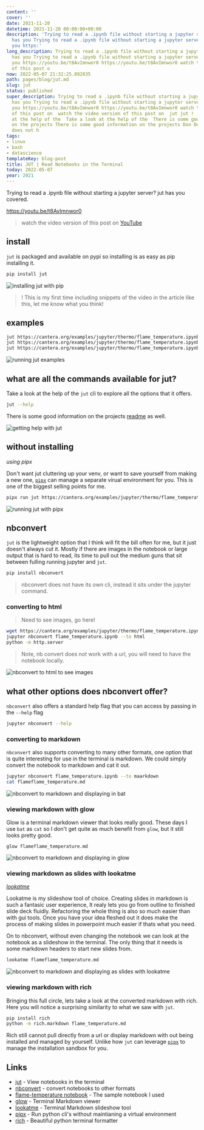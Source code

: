 ```yaml
---
content: ''
cover: ''
date: 2021-11-20
datetime: 2021-11-20 00:00:00+00:00
description: 'Trying to read a .ipynb file without starting a jupyter server?  jut
  has you Trying to read a .ipynb file without starting a jupyter server?  jut has
  you https:'
long_description: Trying to read a .ipynb file without starting a jupyter server?  jut
  has you Trying to read a .ipynb file without starting a jupyter server?  jut has
  you https://youtu.be/t8AvImnwor0 https://youtu.be/t8AvImnwor0 watch the video version
  of this post o
now: 2022-05-07 21:32:25.892835
path: pages/blog/jut.md
slug: jut
status: published
super_description: Trying to read a .ipynb file without starting a jupyter server?  jut
  has you Trying to read a .ipynb file without starting a jupyter server?  jut has
  you https://youtu.be/t8AvImnwor0 https://youtu.be/t8AvImnwor0 watch the video version
  of this post on  watch the video version of this post on  jut jut ! ! Take a look
  at the help of the  Take a look at the help of the  There is some good information
  on the projects There is some good information on the projects Don Don jut jut nbconvert
  does not h
tags:
- linux
- bash
- datascience
templateKey: blog-post
title: JUT | Read Notebooks in the Terminal
today: 2022-05-07
year: 2021
---
```


Trying to read a .ipynb file without starting a jupyter server?  jut has you
covered.

https://youtu.be/t8AvImnwor0

> watch the video version of this post on [YouTube](https://youtu.be/t8AvImnwor0)

## install

`jut` is packaged and available on pypi so installing is as easy as pip installing it.


``` bash
pip install jut
```

![installing jut with pip](https://images.waylonwalker.com/jut-install.gif)

> ! This is my first time including snippets of the video in the article like this, let me know what you think!

## examples


``` bash
jut https://cantera.org/examples/jupyter/thermo/flame_temperature.ipynb
jut https://cantera.org/examples/jupyter/thermo/flame_temperature.ipynb --head 3
jut https://cantera.org/examples/jupyter/thermo/flame_temperature.ipynb --tail 2
```

![running jut examples](https://images.waylonwalker.com/jut-command.gif)

## what are all the commands available for jut?

Take a look at the help of the `jut` cli to explore all the options that it
offers.

``` bash
jut --help
```

There is some good information on the projects
[readme](https://github.com/kracekumar/jut) as well.

![getting help with jut](https://images.waylonwalker.com/jut-help.gif)

## without installing
_using pipx_

Don't want jut cluttering up your venv, or want to save yourself from making a
new one, [`pipx`](https://github.com/pypa/pipx) can manage a separate virual
environment for you.  This is one of the biggest selling points for me.

``` bash
pipx run jut https://cantera.org/examples/jupyter/thermo/flame_temperature.ipynb --head 3
```

![running jut with pipx](https://images.waylonwalker.com/jut-pipx.gif)

## nbconvert

`jut` is the lightweight option that I think will fit the bill often for me,
but it just doesn't always cut it.  Mostly if there are images in the notebook
or  large output that is hard to read, its time to pull out the medium guns
that sit between fulling running jupyter and `jut`.

``` bash
pip install nbconvert
```

> nbconvert does not have its own cli, instead it sits under the jupyter command.


### converting to html

> Need to see images, go here!

``` bash
wget https://cantera.org/examples/jupyter/thermo/flame_temperature.ipynb
jupyter nbconvert flame_temperature.ipynb --to html
python -m http.server
```

> Note, nb convert does not work with a url, you will need to have the notebook locally.

![nbconvert to html to see images](https://images.waylonwalker.com/jut-nbconvert-html.gif)

## what other options does nbconvert offer?

`nbconvert` also offers a standard help flag that you can access by passing in
the `--help` flag

``` bash
jupyter nbconvert --help
```

### converting to markdown

`nbconvert` also supports converting to many other formats, one option that is
quite interesting for use in the terminal is markdown.  We could simply convert
the notebook to markdown and cat it out.

``` bash
jupyter nbconvert flame_temperature.ipynb --to maarkdown
cat flameflame_temperature.md
```

![nbconvert to markdown and displaying in bat](https://images.waylonwalker.com/jut-nbconvert-markdown-bat.gif)

### viewing markdown with glow

Glow is a terminal markdown viewer that looks really good.  These days I use
`bat` as `cat` so I don't get quite as much benefit from `glow`, but it still
looks pretty good.


```
glow flameflame_temperature.md
```

![nbconvert to markdown and displaying in glow](https://images.waylonwalker.com/jut-nbconvert-markdown-glow.gif)

### viewing markdown as slides with lookatme
_[lookatme](https://github.com/d0c-s4vage/lookatme)_

Lookatme is my slideshow tool of choice.  Creating slides in markdown is such a
fantasic user experience,  It realy lets you go from outline to finished slide
deck fluidly.  Refactoring the whole thing is also so much easier than with gui
tools.  Once you have your idea fleshed out it does make the process of making
slides in powerpoint much easier if thats what you need.


On to nbconvert, without even changing the notebook we can look at the notebook
as a slideshow in the terminal.  The only thing that it needs is some markdown
headers to start new slides from.

``` bash
lookatme flameflame_temperature.md
```

![nbconvert to markdown and displaying as slides with lookatme](https://images.waylonwalker.com/jut-nbconvert-markdown-lookatme.gif)

### viewing markdown with rich

Bringing this full circle, lets take a look at the converted markdown with
rich.  Here you will notice a surprising similarity to what we saw with `jut`.

``` bash
pip install rich
python -m rich.markdown flame_temperature.md
```

Rich still cannot pull directly from a url or display markdown with out being
installed and managed by yourself.  Unlike how `jut` can leverage [`pipx`](https://github.com/pypa/pipx) to
manage the installation sandbox for you.



## Links

* [jut](https://github.com/kracekumar/jut) - View notebooks in the terminal
* [nbconvert](https://nbconvert.readthedocs.io/en/latest/usage.html) - convert notebooks to other formats
* [flame-temperature notebook](https://cantera.org/examples/jupyter/thermo/flame_temperature.ipynb) - The sample notebook I used
* [glow](https://github.com/charmbracelet/glow) - Terminal Markdown viewer
* [lookatme](https://github.com/d0c-s4vage/lookatme) - Terminal Markdown slideshow tool
* [pipx](https://github.com/pypa/pipx) - Run python cli's without maintianing a virtual environment
* [rich](https://github.com/willmcgugan/rich) - Beautiful python terminal formatter